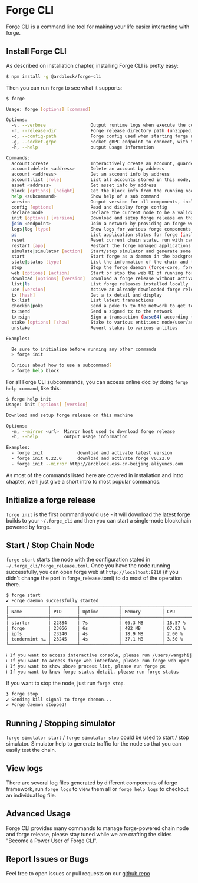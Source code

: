 # Forge CLI

Forge CLI is a command line tool for making your life easier interacting with forge.

## Install Forge CLI

As described on installation chapter, installing Forge CLI is pretty easy:

```bash
$ npm install -g @arcblock/forge-cli
```

Then you can run `forge` to see what it supports:

```bash
$ forge

Usage: forge [options] [command]

Options:
  -v, --verbose                 Output runtime logs when execute the command, used for debug
  -r, --release-dir             Forge release directory path (unzipped), use your own copy forge release
  -c, --config-path             Forge config used when starting forge node and initializing gRPC clients
  -g, --socket-grpc             Socket gRPC endpoint to connect, with this you can use forge-cli with a remote node
  -h, --help                    output usage information

Commands:
  account:create                Interactively create an account, guarded by a passphrase
  account:delete <address>      Delete an account by address
  account <address>             Get an account info by address
  account:list [role]           List all accounts stored in this node, role=[all], default role is all
  asset <address>               Get asset info by address
  block [options] [height]      Get the block info from the running node
  help <subcommand>             Show help of a sub command
  version                       Output version for all components, including forge-cli, forge, storage and consensus engine
  config [options]              Read and display forge config
  declare:node                  Declare the current node to be a validator candidate
  init [options] [version]      Download and setup forge release on this machine
  join <endpoint>               Join a network by providing an forge web graphql endpoint to fetch config
  logs|log [type]               Show logs for various forge components
  ps                            List application status for forge (includes tendermint and ipfs)
  reset                         Reset current chain state, run with caution
  restart [app]                 Restart the forge managed applications: core/app/tendermint/ipfs
  simulate|simulator [action]   Start/stop simulator and generate some random data
  start                         Start forge as a daemon in the background
  state|status [type]           List the information of the chain and the node, chain|core|net|validator|web
  stop                          Stop the forge daemon (forge-core, forge-app, consensus engine, storage engine)
  web [options] [action]        Start or stop the web UI of running forge node
  download [options] [version]  Download a forge release without activate it
  list|ls                       List forge releases installed locally
  use [version]                 Active an already downloaded forge release
  tx [hash]                     Get a tx detail and display
  tx:list                       List latest transactions
  checkin|poke                  Send a poke tx to the network to get tokens for test
  tx:send                       Send a signed tx to the network
  tx:sign                       Sign a transaction (base64) according to sender’s wallet
  stake [options] [show]        Stake to various entities: node/user/asset
  unstake                       Revert stakes to various entities

Examples:

  Be sure to initialize before running any other commands
  > forge init

  Curious about how to use a subcommand?
  > forge help block
```

For all Forge CLI subcommands, you can access online doc by doing `forge help command`, like this:

```bash
$ forge help init
Usage: init [options] [version]

Download and setup forge release on this machine

Options:
  -m, --mirror <url>  Mirror host used to download forge release
  -h, --help          output usage information

Examples:
  - forge init             download and activate latest version
  - forge init 0.22.0      download and activate forge v0.22.0
  - forge init --mirror http://arcblock.oss-cn-beijing.aliyuncs.com      specify a custom mirror for download
```

As most of the commands listed here are covered in installation and intro chapter, we'll just give a short intro to most popular commands.

## Initialize a forge release

`forge init` is the first command you'd use - it will download the latest forge builds to your `~/.forge_cli` and then you can start a single-node blockchain powered by forge.

## Start / Stop Chain Node

`forge start` starts the node with the configuration stated in `~/.forge_cli/forge_release.toml`. Once you have the node running successfully, you can open forge web at `http://localhost:8210` (if you didn't change the port in forge_release.toml) to do most of the operation there.

```bash
$ forge start
✔ Forge daemon successfully started
┌───────────────┬──────────┬───────────────┬───────────────┬────────────────────┐
│ Name          │ PID      │ Uptime        │ Memory        │ CPU                │
├───────────────┼──────────┼───────────────┼───────────────┼────────────────────┤
│ starter       │ 22884    │ 7s            │ 66.3 MB       │ 18.57 %            │
│ forge         │ 23066    │ 6s            │ 482 MB        │ 67.83 %            │
│ ipfs          │ 23240    │ 4s            │ 18.9 MB       │ 2.00 %             │
│ tendermint n… │ 23245    │ 4s            │ 37.1 MB       │ 3.50 %             │
└───────────────┴──────────┴───────────────┴───────────────┴────────────────────┘

ℹ If you want to access interactive console, please run /Users/wangshijun/.forge_cli/release/forge/0.25.3/bin/forge remote_console
ℹ If you want to access forge web interface, please run forge web open
ℹ If you want to show above process list, please run forge ps
ℹ If you want to know forge status detail, please run forge status
```

If you want to stop the node, just run `forge stop`.

```bash
❯ forge stop
✔ Sending kill signal to forge daemon...
✔ Forge daemon stopped!
```

## Running / Stopping simulator

`forge simulator start` / `forge simulator stop` could be used to start / stop simulator. Simulator help to generate traffic for the node so that you can easily test the chain.

## View logs

There are several log files generated by different components of forge framework, run `forge logs` to view them all or `forge help logs` to checkout an individual log file.

## Advanced Usage

Forge CLI provides many commands to manage forge-powered chain node and forge release, please stay tuned while we are crafting the slides "Become a Power User of Forge CLI".

## Report Issues or Bugs

Feel free to open issues or pull requests on our [github repo](https://github.com/ArcBlock/forge-js/issues)
